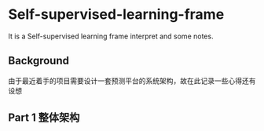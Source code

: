 # Self-supervised-learning-frame
It is a Self-supervised learning frame interpret and some notes.


## Background
由于最近着手的项目需要设计一套预测平台的系统架构，故在此记录一些心得还有设想

## Part 1 整体架构

